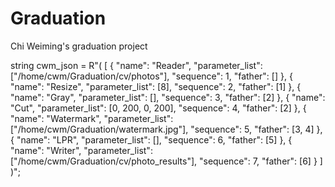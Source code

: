 # Graduation
Chi Weiming's graduation project

string cwm_json = 
    R"(
      [
        {
          "name": "Reader",
          "parameter_list": ["/home/cwm/Graduation/cv/photos"],
          "sequence": 1,
          "father": []
        },
        {
          "name": "Resize",
          "parameter_list": [8],
          "sequence": 2,
          "father": [1]
        },
        {
          "name": "Gray",
          "parameter_list": [],
          "sequence": 3,
          "father": [2]
        },
        {
          "name": "Cut",
          "parameter_list": [0, 200, 0, 200],
          "sequence": 4,
          "father": [2]
        },
        {
          "name": "Watermark",
          "parameter_list": ["/home/cwm/Graduation/watermark.jpg"],
          "sequence": 5,
          "father": [3, 4]
        },
        {
          "name": "LPR",
          "parameter_list": [],
          "sequence": 6,
          "father": [5]
        },
        {
          "name": "Writer",
          "parameter_list": ["/home/cwm/Graduation/cv/photo_results"],
          "sequence": 7,
          "father": [6]
        }
      ]
    )";